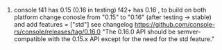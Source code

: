 1. console f41 has 0.15 (0.16 in testing) f42+ has 0.16 , to build on both platform change conosle from "0.15" to "0.16" (after testing -> stable)
and add features = ["std"]
see changelog https://github.com/console-rs/console/releases/tag/0.16.0 "The 0.16.0 API should be semver-compatible with the 0.15.x API except for the need for the std feature."
